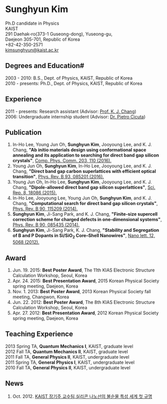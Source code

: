 # Sunghyun Kim

Ph.D candidate in Physics   
KAIST   
291 Daehak-ro(373-1 Guseong-dong), Yuseong-gu,   
Daejeon 305-701, Republic of Korea   
+82-42-350-2571   
kimsunghyun@kaist.ac.kr   

## Degrees and Education#

2003 - 2010: B.S., Dept. of Physics, KAIST, Republic of Korea  
2010 - presents: Ph.D., Dept. of Physics, KAIST, Republic of Korea

## Experience

2011 - presents: Research assistant (Advisor: [Prof. K. J. Chang](http://taehae.kaist.ac.kr))    
2006: Undergraduate internship student (Advisor: [Dr. Pietro Cicuta](http://people.bss.phy.cam.ac.uk/~pc245/))

## Publication

1.  In-Ho Lee, Young Jun Oh, **Sunghyun Kim**, Jooyoung Lee, and K. J. Chang, **"Ab initio materials design using conformational space annealing and its application to searching for direct band gap silicon crystals"**, [Comp. Phys. Comm. 203, 110 (2016).](http://dx.doi.org/10.1016/j.cpc.2016.02.011)
1.  Young Jun Oh, **Sunghyun Kim**, In-Ho Lee, Jooyoung Lee, and K. J. Chang, **"Direct band gap carbon superlattices with efficient optical transition"**, [Phys. Rev. B 93, 085201 (2016).](http://journals.aps.org/prb/abstract/10.1103/PhysRevB.93.085201)
4.  Young Jun Oh, In-Ho Lee, **Sunghyun Kim**, Jooyoung Lee, and K. J. Chang, **"Dipole-allowed direct band gap silicon superlattices"**, [Sci. Rep. 8, 18086 (2015).](http://dx.doi.org/10.1038/srep18086)   
3.  In-Ho Lee, Jooyoung Lee, Young Jun Oh, **Sunghyun Kim**, and K. J. Chang, **"Computational search for direct band gap silicon crystals"**, [Phys. Rev. B 90, 115209 (2014).](http://journals.aps.org/prb/abstract/10.1103/PhysRevB.90.115209)   
2.  **Sunghyun Kim**, Ji-Sang Park, and K. J. Chang, **"Finite-size supercell correction scheme for charged defects in one-dimensional systems"**, [Phys. Rev. B 90, 085435 (2014).](http://journals.aps.org/prb/abstract/10.1103/PhysRevB.90.085435) 
1.  **Sunghyun Kim**, Ji-Sang Park, K. J. Chang, **"Stability and Segregation of B and P Dopants in Si/SiO<sub>2</sub> Core–Shell Nanowires"**, [Nano lett. 12, 5068 (2012).](http://pubs.acs.org/doi/abs/10.1021/nl3013924)    

## Award

1. Jun. 19. 2015: **Best Poster Award**, The 11th KIAS Electronic Structure Calculation Workshop, Seoul, Korea 
1. Apr. 24. 2015: **Best Presentation Award**, 2015 Korean Physical Society spring meeting, Daejeon, Korea  
1. Nov. 1. 2013: **Best Poster Award**, 2013 Korean Physical Society fall meeting, Changwon, Korea 
1. Jun. 22. 2012: **Best Poster Award**, The 8th KIAS Electronic Structure Calculation Workshop, Seoul, Korea 
1. Apr. 27. 2012: **Best Presentation Award**, 2012 Korean Physical Society spring meeting, Daejeon, Korea 

## Teaching Experience

 2013 Spring TA, **Quantum Mechanics I**, KAIST, graduate level  
 2012 Fall TA, **Quantum Mechanics II**, KAIST, graduate level  
 2011 Fall TA, **General Physics II**, KAIST, undergraduate level  
 2011 Spring TA, **General Physics I**, KAIST, undergraduate level  
 2010 Fall TA, **General Physics II**, KAIST, undergraduate level  

## News
1. Oct. 2012. [KAIST 장기주 교수팀,실리콘 나노선의 불순물 특성 세계 첫 규명](http://news1.kr/articles/?861311)

